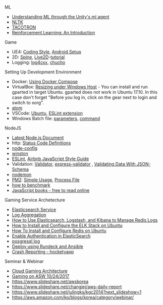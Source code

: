 ML
* [Understanding ML through the Unity's ml agent](https://docs.google.com/presentation/d/e/2PACX-1vRloM3dMgWk55xAU-0nctVsxQIE2zqt6eANo0x8fqTcrlkvzkymB5R-kOIypL3QnDid1rqF0yl4kBmV/pub?start=false&loop=false&delayms=3000)
* [NLTK](http://www.nltk.org/)
* [TACOTRON](https://arxiv.org/pdf/1703.10135.pdf)
* [Reinforcement Learning: An Introduction](http://incompleteideas.net/sutton/book/bookdraft2017june.pdf)

Game
* UE4: [Coding Style](https://docs.unrealengine.com/latest/INT/Programming/Development/CodingStandard/index.html), [Android Setup](https://docs.unrealengine.com/latest/INT/Platforms/Android/GettingStarted/1/index.html)
* 2D: [Spine](http://esotericsoftware.com/), [Live2D](http://www.live2d.com/ja/)-[tutorial](http://sites.cybernoids.jp/cubism2_kr/)
* Logging: [log4cxx](https://logging.apache.org/log4cxx/latest_stable/), [chucho](https://github.com/mexicowilly/Chucho/wiki)

Setting Up Development Environment
* Docker: [Using Docker Compose](http://raccoonyy.github.io/docker-usages-for-dev-environment-setup/)
* VirtualBox: [Resizing under Windows Host](http://derekmolloy.ie/resize-a-virtualbox-disk/) - You can install and run gparted in target Ubuntu. gparted does not work in Ubuntu 17.10. In this case don't forget "Before you log in, click on the gear next to login and switch to xorg".
* [atom](https://atom.io/)
* VSCode: [Ubuntu](https://code.visualstudio.com/docs/setup/linux), [ESLint extension](https://marketplace.visualstudio.com/items?itemName=dbaeumer.vscode-eslint)
* Windows Batch file: [parameters](https://www.microsoft.com/resources/documentation/windows/xp/all/proddocs/en-us/percent.mspx?mfr=true), [command](https://academic.evergreen.edu/projects/biophysics/technotes/program/batch.htm)

NodeJS
* [Latest Node.js Document](https://nodejs.org/api/)
* http: [Status Code Definitions](https://www.w3.org/Protocols/rfc2616/rfc2616-sec10.html)
* [node-config](https://www.npmjs.com/package/config)
* [winston](https://github.com/winstonjs/winston)
* [ESLint](https://eslint.org/docs/user-guide/getting-started), [Airbnb JavaScript Style Guide](https://github.com/airbnb/javascript)
* Validation: [Validator](https://github.com/chriso/validator.js), [express-validator](https://github.com/ctavan/express-validator)
, [Validating Data With JSON-Schema](https://code.tutsplus.com/series/validating-data-with-json-schema--cms-966)
* [nodemon](https://nodemon.io/)
* [PM2](http://pm2.keymetrics.io/): [Simple Usage](https://cheese10yun.github.io/PM2/), [Process File](http://pm2.keymetrics.io/docs/usage/application-declaration/)
* [how to benchmark](https://aws.amazon.com/ko/blogs/korea/how-to-loading-test-based-on-aws/)
* [JavaScript books - free to read online](http://exploringjs.com/)

Gaming Service Archetecture
* [Elasticsearch Service](http://docs.aws.amazon.com/ko_kr/elasticsearch-service/latest/developerguide/aes-dg.pdf)
* [Log Aggregation](https://logz.io/blog/kafka-vs-redis/) 
* [How to Use Elasticsearch, Logstash, and Kibana to Manage Redis Logs](https://qbox.io/blog/redis-logs-elasticsearch-logstash-kibana)
* [How to Install and Configure the ELK Stack on Ubuntu](http://blog.daum.net/utpark0/14)
* [How To Install and Configure Redis on Ubuntu](https://www.digitalocean.com/community/tutorials/how-to-install-and-configure-redis-on-ubuntu-16-04)
* [Enable Authentication in ElasticSearch](http://blog.raffaeu.com/archive/2016/02/17/enable-authentication-in-elasticsearch.aspx)
* [posgresql log](https://blog.2ndquadrant.com/redislog-integrating-postgresql-with-logstash-for-devops-real-time-monitoring/)
* [Deploy using Rundeck and Ansible](https://gitlab.com/alandie/Rundeck-Ansible-AWS/tree/master/Rundeck-Ansible-AWS)
* [Crash Reporting - hocketyapp](https://hockeyapp.net/)

Seminar & Webinar 
* [Cloud Gaming Architecture](https://s3-eu-west-1.amazonaws.com/aws-de-media/images/_Berlin_Loft_Slides/cloud_gaming_architectures.pdf)
* [Gaming on ASW 10/24/2017](https://github.com/goopymoon/goopymoon.github.io/blob/master/Docs/GamingOnAWS2017)
* https://www.slideshare.net/awskorea
* https://www.slideshare.net/changjej/aws-daily-report
* https://www.slideshare.net/julingks/kgc2014?next_slideshow=1
* https://aws.amazon.com/ko/blogs/korea/category/webinar/
